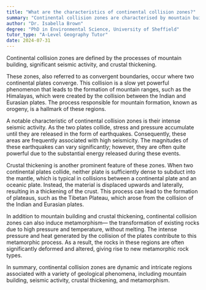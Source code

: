 ```yaml
---
title: "What are the characteristics of continental collision zones?"
summary: "Continental collision zones are characterised by mountain building, intense seismic activity, and crustal thickening."
author: "Dr. Isabella Brown"
degree: "PhD in Environmental Science, University of Sheffield"
tutor_type: "A-Level Geography Tutor"
date: 2024-07-31
---
```


Continental collision zones are defined by the processes of mountain building, significant seismic activity, and crustal thickening.

These zones, also referred to as convergent boundaries, occur where two continental plates converge. This collision is a slow yet powerful phenomenon that leads to the formation of mountain ranges, such as the Himalayas, which were created by the collision between the Indian and Eurasian plates. The process responsible for mountain formation, known as orogeny, is a hallmark of these regions.

A notable characteristic of continental collision zones is their intense seismic activity. As the two plates collide, stress and pressure accumulate until they are released in the form of earthquakes. Consequently, these areas are frequently associated with high seismicity. The magnitudes of these earthquakes can vary significantly; however, they are often quite powerful due to the substantial energy released during these events.

Crustal thickening is another prominent feature of these zones. When two continental plates collide, neither plate is sufficiently dense to subduct into the mantle, which is typical in collisions between a continental plate and an oceanic plate. Instead, the material is displaced upwards and laterally, resulting in a thickening of the crust. This process can lead to the formation of plateaus, such as the Tibetan Plateau, which arose from the collision of the Indian and Eurasian plates.

In addition to mountain building and crustal thickening, continental collision zones can also induce metamorphism— the transformation of existing rocks due to high pressure and temperature, without melting. The intense pressure and heat generated by the collision of the plates contribute to this metamorphic process. As a result, the rocks in these regions are often significantly deformed and altered, giving rise to new metamorphic rock types.

In summary, continental collision zones are dynamic and intricate regions associated with a variety of geological phenomena, including mountain building, seismic activity, crustal thickening, and metamorphism.
    